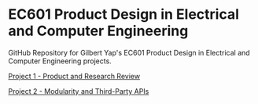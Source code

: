 # EC601 Product Design in Electrical and Computer Engineering
GitHub Repository for Gilbert Yap's EC601 Product Design in Electrical and Computer Engineering projects.

[Project 1 - Product and Research Review](https://github.com/gilbertyap/EC601_Product_Design/tree/master/Project1)

[Project 2 - Modularity and Third-Party APIs](https://github.com/gilbertyap/EC601_Product_Design/tree/master/Project2)
